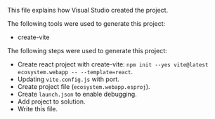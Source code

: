 This file explains how Visual Studio created the project.

The following tools were used to generate this project:
- create-vite

The following steps were used to generate this project:
- Create react project with create-vite: `npm init --yes vite@latest ecosystem.webapp -- --template=react`.
- Updating `vite.config.js` with port.
- Create project file (`ecosystem.webapp.esproj`).
- Create `launch.json` to enable debugging.
- Add project to solution.
- Write this file.
